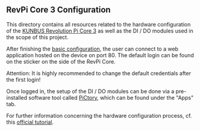 ## RevPi Core 3 Configuration

This directory contains all resources related to the hardware configuration
of the [KUNBUS Revolution Pi Core 3](https://revolution.kunbus.de/) as well as
the DI / DO modules used in the scope of this project.

After finishing the [basic configuration](https://github.com/CVH-Lernfabrik/serverless_plc/blob/master/opc/README.md),
the user can connect to a web application hosted on the device on port 80. The
default login can be found on the sticker on the side of the RevPi Core.

Attention: It is highly recommended to change the default credentials after the
first login!

Once logged in, the setup of the DI / DO modules can be done via a pre-installed
software tool called [PiCtory](https://revolution.kunbus.com/tutorials/was-ist-pictory/),
which can be found under the "Apps" tab.

For further information concerning the hardware configuration process, cf. this
[official tutorial](https://revolution.kunbus.com/tutorials/quick-start-guide/?noredirect=en_US).
